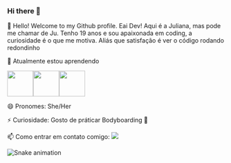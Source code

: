 ### Hi there 👋

<!--
**JulianaTeless/JulianaTeless** is a ✨ _special_ ✨ repository because its `README.md` (this file) appears on your GitHub profile.

Here are some ideas to get you started:

- 🔭 I’m currently working on ...
- 🌱 I’m currently learning ...
- 👯 I’m looking to collaborate on ...
- 🤔 I’m looking for help with ...
- 💬 Ask me about ...
- 📫 How to reach me: ...
- 😄 Pronouns: ...
- ⚡ Fun fact: ...
-->

👋 Hello! Welcome to my Github profile.
Eai Dev! Aqui é a Juliana, mas pode me chamar de Ju. Tenho 19 anos e sou apaixonada em coding, a curiosidade é o que me motiva. Aliás que satisfação é ver o código 
rodando redondinho 

🌱 Atualmente estou aprendendo

<img src="https://cdn.jsdelivr.net/gh/devicons/devicon/icons/php/php-original.svg" width="60" height="60" /><img src="https://cdn.jsdelivr.net/gh/devicons/devicon/icons/oracle/oracle-original.svg" width="60" height="60"/><img src="https://cdn.jsdelivr.net/gh/devicons/devicon/icons/java/java-original.svg" width="60" height="60"/>

😄 Pronomes: She/Her

⚡ Curiosidade: Gosto de práticar Bodyboarding 🌊

 📫 Como entrar em contato comigo: 
  <a href = "mailto:jtelessoares.jt@gmail.com"><img src="https://img.shields.io/badge/Gmail-D14836?style=for-the-badge&logo=gmail&logoColor=white" target="_blank"></a>
  
  ![Snake animation](https://github.com/seu-usuário-aqui/seu-usuário-aqui/blob/output/github-contribution-grid-snake.svg)
